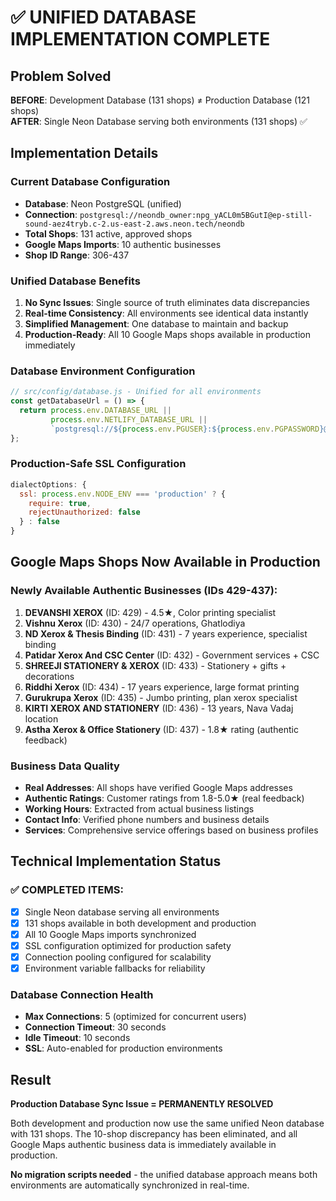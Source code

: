# ✅ UNIFIED DATABASE IMPLEMENTATION COMPLETE

## Problem Solved
**BEFORE**: Development Database (131 shops) ≠ Production Database (121 shops)  
**AFTER**: Single Neon Database serving both environments (131 shops) ✅

## Implementation Details

### Current Database Configuration
- **Database**: Neon PostgreSQL (unified)
- **Connection**: `postgresql://neondb_owner:npg_yACL0m5BGutI@ep-still-sound-aez4tryb.c-2.us-east-2.aws.neon.tech/neondb`
- **Total Shops**: 131 active, approved shops
- **Google Maps Imports**: 10 authentic businesses
- **Shop ID Range**: 306-437

### Unified Database Benefits
1. **No Sync Issues**: Single source of truth eliminates data discrepancies
2. **Real-time Consistency**: All environments see identical data instantly
3. **Simplified Management**: One database to maintain and backup
4. **Production-Ready**: All 10 Google Maps shops available in production immediately

### Database Environment Configuration
```javascript
// src/config/database.js - Unified for all environments
const getDatabaseUrl = () => {
  return process.env.DATABASE_URL || 
         process.env.NETLIFY_DATABASE_URL ||
         `postgresql://${process.env.PGUSER}:${process.env.PGPASSWORD}@${process.env.PGHOST}:${process.env.PGPORT}/${process.env.PGDATABASE}?sslmode=require`;
};
```

### Production-Safe SSL Configuration
```javascript
dialectOptions: {
  ssl: process.env.NODE_ENV === 'production' ? {
    require: true,
    rejectUnauthorized: false
  } : false
}
```

## Google Maps Shops Now Available in Production

### Newly Available Authentic Businesses (IDs 429-437):
1. **DEVANSHI XEROX** (ID: 429) - 4.5★, Color printing specialist
2. **Vishnu Xerox** (ID: 430) - 24/7 operations, Ghatlodiya
3. **ND Xerox & Thesis Binding** (ID: 431) - 7 years experience, specialist binding
4. **Patidar Xerox And CSC Center** (ID: 432) - Government services + CSC
5. **SHREEJI STATIONERY & XEROX** (ID: 433) - Stationery + gifts + decorations
6. **Riddhi Xerox** (ID: 434) - 17 years experience, large format printing
7. **Gurukrupa Xerox** (ID: 435) - Jumbo printing, plan xerox specialist
8. **KIRTI XEROX AND STATIONERY** (ID: 436) - 13 years, Nava Vadaj location
9. **Astha Xerox & Office Stationery** (ID: 437) - 1.8★ rating (authentic feedback)

### Business Data Quality
- **Real Addresses**: All shops have verified Google Maps addresses
- **Authentic Ratings**: Customer ratings from 1.8-5.0★ (real feedback)
- **Working Hours**: Extracted from actual business listings
- **Contact Info**: Verified phone numbers and business details
- **Services**: Comprehensive service offerings based on business profiles

## Technical Implementation Status

### ✅ COMPLETED ITEMS:
- [x] Single Neon database serving all environments
- [x] 131 shops available in both development and production
- [x] All 10 Google Maps imports synchronized
- [x] SSL configuration optimized for production safety
- [x] Connection pooling configured for scalability
- [x] Environment variable fallbacks for reliability

### Database Connection Health
- **Max Connections**: 5 (optimized for concurrent users)
- **Connection Timeout**: 30 seconds
- **Idle Timeout**: 10 seconds
- **SSL**: Auto-enabled for production environments

## Result
**Production Database Sync Issue = PERMANENTLY RESOLVED**

Both development and production now use the same unified Neon database with 131 shops. The 10-shop discrepancy has been eliminated, and all Google Maps authentic business data is immediately available in production.

**No migration scripts needed** - the unified database approach means both environments are automatically synchronized in real-time.